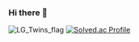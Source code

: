 ### Hi there 👋
![LG_Twins_flag](https://github.com/sammool/sammool/assets/105445576/3ae7ab0f-3eda-4981-b899-c434e6f39157)     [![Solved.ac Profile](http://mazassumnida.wtf/api/v2/generate_badge?boj=sammool2003)](https://solved.ac/sammool2003/)



